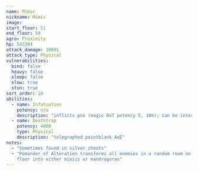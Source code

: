 ```yaml
---
name: Mimic
nickname: Mimic
image: 
start_floor: 51
end_floor: 59
agro: Proximity
hp: 542304
attack_damage: 10891
attack_type: Physical
vulnerabilities:
  bind: false
  heavy: false
  sleep: false
  slow: true
  stun: true
sort_order: 10
abilities:
  - name: Infatuation
    potency: n/a
    description: "inflicts pox (magic DoT potency 5, 10m); can be interrupted"
  - name: Deathtrap
    potency: 4000
    type: Physical
    description: "telegraphed pointblank AoE"
notes:
  - "Sometimes found in silver chests"
  - "Pomander of Alteration transforms all enemies in a random room on the next
    floor into either mimics or mandragoras"
---
```

